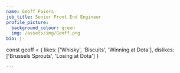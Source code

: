 ```yaml
---
name: Geoff Faiers
job_title: Senior Front End Engineer
profile_picture:
  background_colour: green
  img: /assets/img/Geoff.png
bio: |-
  ```
  const geoff = {
    likes: ['Whisky', 'Biscuits', 'Winning at Dota'],
    dislikes: ['Brussels Sprouts', 'Losing at Dota']
  }
  ```
---
```

